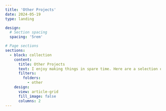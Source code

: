 ```yaml
---
title: 'Other Projects'
date: 2024-05-19
type: landing

design:
  # Section spacing
  spacing: '5rem'

# Page sections
sections:
  - block: collection
    content:
      title: Other Projects
      text: I enjoy making things in spare time. Here are a selection of projects that I have worked on over the years.
      filters:
        folders:
          - other
    design:
      view: article-grid
      fill_image: false
      columns: 2
---
```

